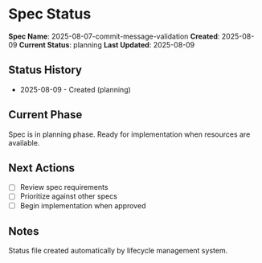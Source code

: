 # Spec Status

**Spec Name**: 2025-08-07-commit-message-validation
**Created**: 2025-08-09
**Current Status**: planning
**Last Updated**: 2025-08-09

## Status History
- 2025-08-09 - Created (planning)

## Current Phase
Spec is in planning phase. Ready for implementation when resources are available.

## Next Actions
- [ ] Review spec requirements
- [ ] Prioritize against other specs
- [ ] Begin implementation when approved

## Notes
Status file created automatically by lifecycle management system.
